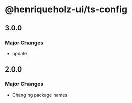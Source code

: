 # @henriqueholz-ui/ts-config

## 3.0.0

### Major Changes

- update

## 2.0.0

### Major Changes

- Changing package names
